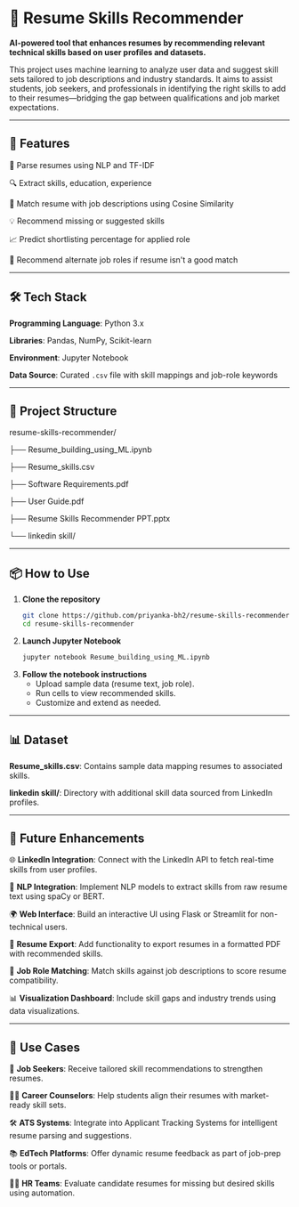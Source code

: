 # 📄 Resume Skills Recommender

**AI-powered tool that enhances resumes by recommending relevant technical skills based on user profiles and datasets.**

This project uses machine learning to analyze user data and suggest skill sets tailored to job descriptions and industry standards. It aims to assist students, job seekers, and professionals in identifying the right skills to add to their resumes—bridging the gap between qualifications and job market expectations.

---

## 🚀 Features

📄 Parse resumes using NLP and TF-IDF

🔍 Extract skills, education, experience

🔁 Match resume with job descriptions using Cosine Similarity

💡 Recommend missing or suggested skills

📈 Predict shortlisting percentage for applied role

🔄 Recommend alternate job roles if resume isn't a good match

---

## 🛠️ Tech Stack
**Programming Language**: Python 3.x

**Libraries**: Pandas, NumPy, Scikit-learn

**Environment**: Jupyter Notebook

**Data Source**: Curated `.csv` file with skill mappings and job-role keywords

---

## 📁 Project Structure

resume-skills-recommender/ 

├── Resume_building_using_ML.ipynb 

├── Resume_skills.csv

├── Software Requirements.pdf

├── User Guide.pdf

├── Resume Skills Recommender PPT.pptx

└── linkedin skill/

---

## 📦 How to Use

1. **Clone the repository**
   ```bash
   git clone https://github.com/priyanka-bh2/resume-skills-recommender.git
   cd resume-skills-recommender
2. **Launch Jupyter Notebook**
   ```bash
   jupyter notebook Resume_building_using_ML.ipynb
3. **Follow the notebook instructions**
   - Upload sample data (resume text, job role).
   - Run cells to view recommended skills.
   - Customize and extend as needed.

---

## 📊 Dataset

**Resume_skills.csv**: Contains sample data mapping resumes to associated skills.

**linkedin skill/**: Directory with additional skill data sourced from LinkedIn profiles.

---

## 🔮 Future Enhancements

🌐 **LinkedIn Integration**: Connect with the LinkedIn API to fetch real-time skills from user profiles.
  
🧠 **NLP Integration**: Implement NLP models to extract skills from raw resume text using spaCy or BERT.
  
🌍 **Web Interface**: Build an interactive UI using Flask or Streamlit for non-technical users.
  
📝 **Resume Export**: Add functionality to export resumes in a formatted PDF with recommended skills.
  
🧪 **Job Role Matching**: Match skills against job descriptions to score resume compatibility.
  
📊 **Visualization Dashboard**: Include skill gaps and industry trends using data visualizations.

---

## 📌 Use Cases

🎯 **Job Seekers**: Receive tailored skill recommendations to strengthen resumes.

🧑‍🏫 **Career Counselors**: Help students align their resumes with market-ready skill sets.

🛠️ **ATS Systems**: Integrate into Applicant Tracking Systems for intelligent resume parsing and suggestions.

📚 **EdTech Platforms**: Offer dynamic resume feedback as part of job-prep tools or portals.

👨‍💼 **HR Teams**: Evaluate candidate resumes for missing but desired skills using automation.



